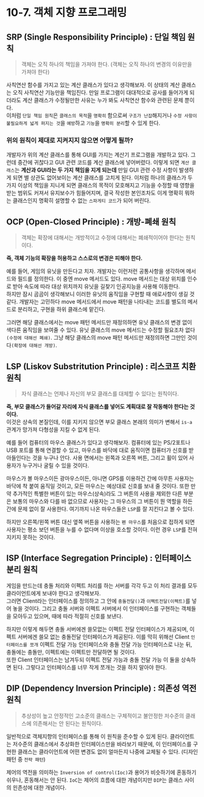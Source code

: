 # 10-7. 객체 지향 프로그래밍

## SRP (Single Responsibility Principle) : 단일 책임 원칙

> 객체는 오직 하나의 책임을 가져야 한다. (객체는 오직 하나의 변경의 이유만을 가져야 한다)

사칙연산 함수를 가지고 있는 계산 클래스가 있다고 생각해보자. 이 상태의 계산 클래스는 오직 사칙연산 기능만을 책임진다. 만일 프로그램이 대대적으로
공사를 들어가게 되더라도 계산 클래스가 수정될만한 사유는 누가 봐도 사칙연산 함수와 관련된 문제 뿐이다.   
이처럼 `단일 책임 원칙`은 `클래스의 목적`을 `명확히` 함으로써 `구조가 난잡`해지거나 `수정 사항이 불필요하게 넓게 퍼지는 것`을 `예방`하고 `기능`을
`명확히 분리`할 수 있게 한다.

### 위의 원칙이 제대로 지켜지지 않으면 어떻게 될까? 

개발자가 위의 계산 클래스를 통해 GUI를 가지는 계산기 프로그램을 개발하고 있다. 그런데 중간에 귀찮다고 GUI 관련 코드를 계산 클래스에 넣어버렸다.
이렇게 되면 `계산 클래스`는 __계산과 GUI라는 두 가지 책임을 지게 되는데__ 만일 GUI 관련 수정 사항이 발생하게 되면 별 상관도 없어보이는 계산
클래스를 고치게 된다. 이처럼 하나의 클래스가 두 가지 이상의 책임을 지니게 되면 클래스의 목적이 모호해지고 기능을 수정할 때 영향을 받는 범위도 
커져서 유지보수가 힘들어지며, 결국 작성한 본인조차도 이게 명확히 뭐하는 클래스인지 명확히 설명할 수 없는 `스파게티 코드`가 되어 버린다. 

## OCP (Open-Closed Principle) : 개방-폐쇄 원칙

> 객체는 확장에 대해서는 개방적이고 수정에 대해서는 폐쇄적이어야 한다는 원칙이다. 

__즉, 객체 기능의 확장을 허용하고 스스로의 변경은 피해야 한다.__

예를 들어, 게임의 유닛을 만든다고 치자. 개발자는 이런저런 공통사항을 생각하며 메서드와 필드를 정의한다. 이 중엔 move 메서드도 있다. move 메서드는
대상 위치를 인수로 받아 속도에 따라 대상 위치까지 유닛을 길찾기 인공지능을 사용해 이동한다.   
하지만 잠시 곰곰이 생각해보니 이러한 유닛의 움직임을 구현할 때 애로사항이 생길 것 같다. 개발자는 고민하다 move 메서드에서 move 패턴을 나타내는
코드를 별도의 메서드로 분리하고, 구현을 하위 클래스에 맡긴다.

그러면 해당 클래스에서는 move 패턴 메서드만 재정의하면 유닛 클래스의 변경 없이 색다른 움직임을 보여줄 수 있다. 유닛 클래스의 move 메서드는 
수정할 필요조차 없다`(수정에 대해선 폐쇄)`. 그냥 해당 클래스의 move 패턴 메서드만 재정의하면 그만인 것이다`(확장에 대해선 개방)`.

## LSP (Liskov Substritution Principle) : 리스코프 치환 원칙

> 자식 클래스는 언제나 자신의 부모 클래스를 대체할 수 있다는 원칙이다.

__즉, 부모 클래스가 들어갈 자리에 자식 클래스를 넣어도 계획대로 잘 작동해야 한다는 것이다.__   
이것은 상속의 본질인데, 이를 지키지 않으면 부모 클래스 본래의 의미가 변해서 `is-a` 관계가 망가져 다형성을 지킬 수 없게 된다.

예를 들어 컴퓨터의 마우스 클래스가 있다고 생각해보자. 컴퓨터에 있는 PS/2포트나 USB 포트를 통해 연결할 수 있고, 마우스를 바닥에 대로 움직이면
컴퓨터가 신호를 받아들인다는 것을 누구나 안다. 사용 면에서는 왼쪽과 오른쪽 버튼, 그리고 휠이 있어 사용자가 누구거나 굴릴 수 있을 것이다.

마우스가 볼 마우스이든 광마우스이든, 아니면 GPS를 이용하건 간에 아무튼 사용자는 바닥에 착 붙여 움직일 것이고, 모든 마우스는 예상대로 신호를 
보내 줄 것이다. 또한 만약 추가적인 특별한 버튼이 있는 마우스(상속)라도 그 버튼의 사용을 제외한 다른 부분은 보통의 마우스와 다를 바 없으므로 
사용자는 그 마우스의 그 버튼이 뭔 역할을 하든 간에 문제 없이 잘 사용한다. 여기까지 나온 마우스들은 `LSP`를 잘 지킨다고 볼 수 있다.

하지만 오른쪽/왼쪽 버튼 대신 옆쪽 버튼을 사용하는 `펜 마우스`를 처음으로 접하게 되면 사용자는 평소 보던 버튼을 누를 수 없다며 이상을 호소할 것이다.
이런 경우 `LSP`를 전혀 지키지 못하는 것이다.

## ISP (Interface Segregation Principle) : 인터페이스 분리 원칙

게임을 만드는데 충돌 처리와 이펙트 처리를 하는 서버를 각각 두고 이 처리 결과를 모두 클라이언트에게 보내야 한다고 생각해보자.   
그러면 Client라는 인터페이스를 정의하고 그 안에 `충돌전달()`과 `이펙트전달(이펙트)`를 넣어 놓을 것이다. 그리고 충돌 서버와 이펙트 서버에서 이
인터페이스를 구현하는 객체들을 모아두고 있으며, 때에 따라 적절히 신호를 보낸다.

하지만 이렇게 해두면 충돌 서버에겐 쓸모없는 이펙트 전달 인터페이스가 제공되며, 이펙트 서버에겐 쓸모 없는 충돌전달 인터페이스가 제공된다. 이를 막히
위해선 Client `인터페이스를 쪼개` 이펙트 전달 가능 인터페이스와 충돌 전달 가능 인터페이스로 나눈 뒤, 충돌에는 충돌만, 이펙트에는 이펙트만 
전달하면 될 것이다.    
또한 Client 인터페이스는 남겨두되 이펙트 전달 가능과 충돌 전달 가능 이 둘을 상속하면 된다. 그렇다고 인터페이스를 너무 작게 쪼개는 것을 하지 
말아야 한다. 

## DIP (Dependency Inversion Principle) : 의존성 역전 원칙

> 추상성이 높고 안정적인 고소준의 클래스는 구체적이고 불안정한 저수준의 클래스에 의존해서는 안 된다는 원칙이다.

일반적으로 객체지향의 인터페이스를 통해 이 원칙을 준수할 수 있게 된다. 클라이언트는 저수준의 클래스에서 추상화한 인터페이스만을 바라보기 때문에,
이 인터페이스를 구현한 클래스는 클라이언트에 어떤 변경도 없이 얼마든지 나중에 교체될 수 있다. (디자인 패턴 중 `전략 패턴`)

제어의 역전을 의미하는 `Inversion of control(Ioc)`과 용어가 비슷하기에 혼동하기 쉬우나, 혼동해서는 안 된다. `IoC`는 제어의 흐름에
대한 개념이지만 `DIP`는 클래스 사이의 읜존성에 대한 개념이다.